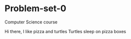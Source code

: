 # Problem-set-0

Computer Science course

Hi there, I like pizza and turtles
Turtles sleep on pizza boxes 
